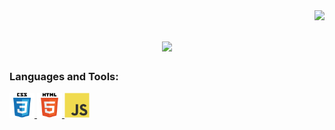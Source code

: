 <img align="right" src="https://visitor-badge.laobi.icu/badge?page_id=SedlakovaLucie.SedlakovaLucie" />
<h1 align="center">
<img src="https://readme-typing-svg.herokuapp.com/?font=Kanit&size=37&center=true&color=73F718&vCenter=true&width=500&height=70&duration=4000&lines=Hi 👋, I'm Lucie Sedláková;+Jsem začínající Front-end vývojář👩‍💻;" />
</h1>
<h3 align="left">Languages and Tools:</h3>
<p align="left"> <a href="https://www.w3schools.com/css/" target="_blank" rel="noreferrer"> <img src="https://raw.githubusercontent.com/devicons/devicon/master/icons/css3/css3-original-wordmark.svg" alt="css3" width="40" height="40"/> </a> <a href="https://www.w3.org/html/" target="_blank" rel="noreferrer"> <img src="https://raw.githubusercontent.com/devicons/devicon/master/icons/html5/html5-original-wordmark.svg" alt="html5" width="40" height="40"/> </a> <a href="https://developer.mozilla.org/en-US/docs/Web/JavaScript" target="_blank" rel="noreferrer"> <img src="https://raw.githubusercontent.com/devicons/devicon/master/icons/javascript/javascript-original.svg" alt="javascript" width="40" height="40"/> </a> </p>

